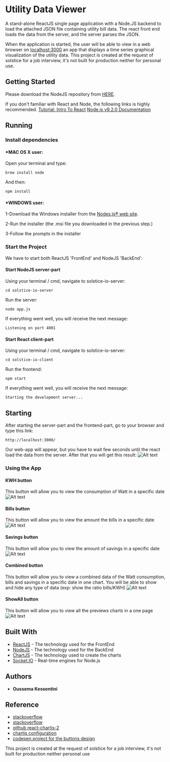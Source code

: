 # Utility Data Viewer
A stand-alone ReactJS single page application with a Node.JS backend to load the attached JSON file containing utility bill data.  The react front end loads the data from the server, and the server parses the JSON.

When the application is started, the user will be able to view in a web browser on [localhost:3000](http://localhost:3000/) an app that displays a time series graphical visualization of the utility data.
This project is created at the request of solstice for a job interview, it's not built for production neither for personal use.
## Getting Started
Please download the NodeJS repository from [HERE](https://github.com/kofm77/solstice-io-server).


 If you don't familiar with React and Node, the following links is highly recommended.
 [Tutorial: Intro To React](https://reactjs.org/tutorial/tutorial.html)
 [Node.js v9.2.0 Documentation](https://nodejs.org/dist/latest-v9.x/docs/api/)
 
## Running
 
### Install dependencies

#### *MAC OS X user:

Open your terminal and type:
```
brew install node
```
And then:
```
npm install
```

#### *WINDOWS user:


1-Download the Windows installer from the [Nodes.js® web site](https://nodejs.org/en/).

2-Run the installer (the .msi file you downloaded in the previous step.)

3-Follow the prompts in the installer



### Start the  Project

We have to start both ReactJS 'FrontEnd' and NodeJS 'BackEnd':

#### Start NodeJS server-part
Using your terminal / cmd, navigate to solstice-io-server:

```
cd solstice-io-server
```
Run the server:
```
node app.js
```
If everything went well, you will receive the next message:

```
Listening on port 4001
```
#### Start React client-part
Using your terminal / cmd, navigate to solstice-io-server:

```
cd solstice-io-client
```
Run the frontend:
```
npm start
```
If everything went well, you will receive the next message:

```
Starting the development server...
```


## Starting

After starting the server-part and the frontend-part, go to your browser and type this link:
```
http://localhost:3000/
```
Our web-app will appear, but you have to wait few seconds until the react load the data from the server. After that you will get this result:
![Alt text](/pics/Starting.png?raw=true "Main Vue")

### Using the App
#### KWH button
This button will allow you to view the consumption of Watt in a specific date
![Alt text](/pics/KWH.png?raw=true "Main Vue")
#### Bills button
This button will allow you to view the amount the bills in a specific date
![Alt text](/pics/Bills.png?raw=true "Main Vue")
#### Savings button
This button will allow you to view the amount of savings in a specific date
![Alt text](/pics/savings.png?raw=true "Main Vue")
#### Combined button
This button will allow you to view a combined data of the Watt consumption, bills and savings in a specific date in one chart.
You will be able to show and hide any type of data (exp: show the ratio bills/KWH)
![Alt text](/pics/Combined.png?raw=true "Main Vue")
#### ShowAll button
This button will allow you to view all the previews charts in a one page
![Alt text](/pics/all.png?raw=true "Main Vue")






## Built With

* [ReactJS](http://www.dropwizard.io/1.0.2/docs/) - The technology used for the FrontEnd
* [NodeJS](https://maven.apache.org/) - The technology used for the BackEnd
* [ChartJS](https://rometools.github.io/rome/) - The technology used to create the charts
* [Socket.IO](https://rometools.github.io/rome/) - Real-time engines for Node.js


## Authors

* **Oussema Kessentini**


## Reference
* [stackoverflow](https://stackoverflow.com/questions/31632967/chartjs-how-to-set-custom-scale-in-bar-chart)
* [stackoverflow](https://stackoverflow.com/questions/36528660/react-chartjs-gives-back-a-type-error-intermediate-valuecharttype-is-not-a)
* [github react-chartjs-2](https://github.com/jerairrest/react-chartjs-2)
* [chartjs configuration](http://www.chartjs.org/docs/latest/configuration/)
* [codepen project for the buttons design](https://codepen.io/cheeriottis/pen/inluv)






This project is created at the request of solstice for a job interview, it's not built for production neither personal use



